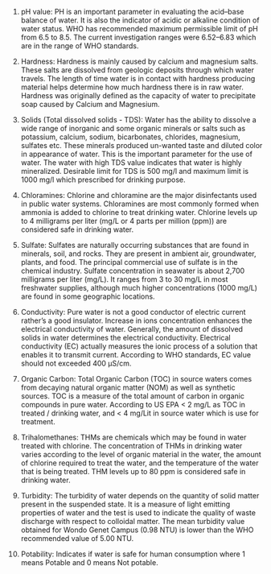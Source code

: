 1. pH value:
PH is an important parameter in evaluating the acid–base balance of water. It is also the indicator of acidic or alkaline condition of water status.
WHO has recommended maximum permissible limit of pH from 6.5 to 8.5. The current investigation ranges were 6.52–6.83 which are in the range of WHO standards.

2. Hardness:
Hardness is mainly caused by calcium and magnesium salts. These salts are dissolved from geologic deposits through which water travels. The length of time water is in contact
with hardness producing material helps determine how much hardness there is in raw water.
Hardness was originally defined as the capacity of water to precipitate soap caused by Calcium and Magnesium.

3. Solids (Total dissolved solids - TDS):
Water has the ability to dissolve a wide range of inorganic and some organic minerals or salts such as potassium, calcium, sodium, bicarbonates, chlorides, magnesium, sulfates etc.
These minerals produced un-wanted taste and diluted color in appearance of water. This is the important parameter for the use of water.
The water with high TDS value indicates that water is highly mineralized.
Desirable limit for TDS is 500 mg/l and maximum limit is 1000 mg/l which prescribed for drinking purpose.

4. Chloramines:
Chlorine and chloramine are the major disinfectants used in public water systems.
Chloramines are most commonly formed when ammonia is added to chlorine to treat drinking water.
Chlorine levels up to 4 milligrams per liter (mg/L or 4 parts per million (ppm)) are considered safe in drinking water.

5. Sulfate:
Sulfates are naturally occurring substances that are found in minerals, soil, and rocks. They are present in ambient air, groundwater, plants, and food.
The principal commercial use of sulfate is in the chemical industry. Sulfate concentration in seawater is about 2,700 milligrams per liter (mg/L).
It ranges from 3 to 30 mg/L in most freshwater supplies, although much higher concentrations (1000 mg/L) are found in some geographic locations.

6. Conductivity:
Pure water is not a good conductor of electric current rather’s a good insulator. Increase in ions concentration enhances the electrical conductivity of water.
Generally, the amount of dissolved solids in water determines the electrical conductivity.
Electrical conductivity (EC) actually measures the ionic process of a solution that enables it to transmit current. According to WHO standards, EC value should not exceeded 400 μS/cm.

7. Organic Carbon:
Total Organic Carbon (TOC) in source waters comes from decaying natural organic matter (NOM) as well as synthetic sources.
TOC is a measure of the total amount of carbon in organic compounds in pure water.
According to US EPA < 2 mg/L as TOC in treated / drinking water, and < 4 mg/Lit in source water which is use for treatment.

8. Trihalomethanes:
THMs are chemicals which may be found in water treated with chlorine.
The concentration of THMs in drinking water varies according to the level of organic material in the water, the amount of chlorine required to treat the water,
and the temperature of the water that is being treated. THM levels up to 80 ppm is considered safe in drinking water.

9. Turbidity:
The turbidity of water depends on the quantity of solid matter present in the suspended state.
It is a measure of light emitting properties of water and the test is used to indicate the quality of waste discharge with respect to colloidal matter.
The mean turbidity value obtained for Wondo Genet Campus (0.98 NTU) is lower than the WHO recommended value of 5.00 NTU.

10. Potability:
Indicates if water is safe for human consumption where 1 means Potable and 0 means Not potable.
